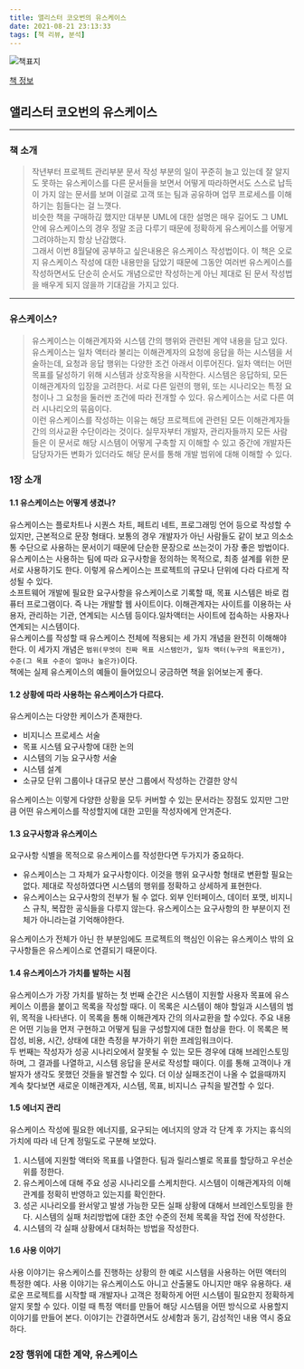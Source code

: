 ```yaml
---
title: 앨리스터 코오번의 유스케이스
date: 2021-08-21 23:13:33
tags: [책 리뷰, 분석]
---
```


![책표지](https://bookthumb-phinf.pstatic.net/cover/064/453/06445383.jpg?type=m140&udate=20150718)

[책 정보](https://book.naver.com/bookdb/book_detail.nhn?bid=6445383)

## 앨리스터 코오번의 유스케이스

---

### 책 소개

> 작년부터 프로젝트 관리부분 문서 작성 부분의 일이 꾸준히 늘고 있는데 잘 알지도 못하는 유스케이스를 다른 문서들을 보면서 어떻게 따라하면서도 스스로 납득이 가지 않는 문서를 보며 이걸로 고객 또는 팀과 공유하며 업무 프로세스를 이해하기는 힘들다는 걸 느꼇다.  
> 비슷한 책을 구매하긶 했지만 대부분 UML에 대한 설명은 매우 길어도 그 UML안에 유스케이스의 경우 정말 조금 다루기 때문에 정확하게 유스케이스를 어떻게 그려야하는지 항상 난감했다.  
> 그래서 이번 8월달에 공부하고 싶은내용은 유스케이스 작성법이다. 이 책은 오로지 유스케이스 작성에 대한 내용만을 담았기 때문에 그동안 여러번 유스케이스를 작성하면서도 단순히 순서도 개념으로만 작성하는게 아닌 제대로 된 문서 작성법을 배우게 되지 않을까 기대감을 가지고 있다.

---

### 유스케이스?

> 유스케이스는 이해관계자와 시스템 간의 행위와 관련된 계약 내용을 담고 있다. 유스케이스는 일차 액터라 불리는 이해관계자의 요청에 응답을 하는 시스템을 서술하는데, 요청과 응답 행위는 다양한 조건 아래서 이루어진다. 일차 액터는 어떤 목표를 달성하기 위해 시스템과 상호작용을 시작한다. 시스템은 응답하되, 모든 이해관계자의 입장을 고려한다. 서로 다른 일련의 행위, 또는 시나리오는 특정 요청이나 그 요청을 둘러싼 조건에 따라 전개할 수 있다. 유스케이스는 서로 다른 여러 시나리오의 묶음이다.  
> 이런 유스케이스를 작성하는 이유는 해당 프로젝트에 관련된 모든 이해관계자들간의 의사교환 수단이라는 것이다. 실무자부터 개발자, 관리자들까지 모든 사람들은 이 문서로 해당 시스템이 어떻게 구축할 지 이해할 수 있고 중간에 개발자든 담당자가든 변화가 있더라도 해당 문서를 통해 개발 범위에 대해 이해할 수 있다.

### 1장 소개

#### 1.1 유스케이스는 어떻게 생겼나?

유스케이스는 플로차트나 시퀀스 차트, 페트리 네트, 프로그래밍 언어 등으로 작성할 수 있지만, 근본적으로 문장 형태다. 보통의 경우 개발자가 아닌 사람들도 같이 보고 의소소통 수단으로 사용하는 문서이기 때문에 단순한 문장으로 쓰는것이 가장 좋은 방법이다.  
유스케이스는 사용하는 팀에 따라 요구사항을 정의하는 목적으로, 최종 설계를 위한 문서로 사용하기도 한다. 이렇게 유스케이스는 프로젝트의 규모나 단위에 다라 다르게 작성될 수 있다.  
소프트웨어 개발에 필요한 요구사항을 유스케이스로 기록할 때, 목표 시스템은 바로 컴퓨터 프로그램이다. 즉 나는 개발할 웹 사이트이다. 이해관계자는 사이트를 이용하는 사용자, 관리하는 기관, 연계되는 시스템 등이다.일차액터는 사이트에 접속하는 사용자나 연계되는 시스템이다.  
유스케이스를 작성할 때 유스케이스 전체에 적용되는 세 가지 개념을 완전히 이해해야 한다. 이 세가지 개념은 `범위(무엇이 진짜 목표 시스템인가, 일차 액터(누구의 목표인가), 수준(그 목표 수준이 얼마나 높은가)`이다.  
책에는 실제 유스케이스의 예들이 들어있으니 궁금하면 책을 읽어보는게 좋다.

#### 1.2 상황에 따라 사용하는 유스케이스가 다르다.

유스케이스는 다양한 케이스가 존재한다.

- 비지니스 프로세스 서술
- 목표 시스템 요구사항에 대한 논의
- 시스템의 기능 요구사항 서술
- 시스템 설계
- 소규모 단위 그룹이나 대규모 분산 그룹에서 작성하는 간결한 양식

유스케이스는 이렇게 다양한 상황을 모두 커버할 수 있는 문서라는 장점도 있지만 그만큼 어떤 유스케이스를 작성할지에 대한 고민을 작성자에게 안겨준다.

#### 1.3 요구사항과 유스케이스

요구사항 식별을 목적으로 유스케이스를 작성한다면 두가지가 중요하다.

- 유스케이스는 그 자체가 요구사항이다. 이것을 행위 요구사항 형태로 변환할 필요는 없다. 제대로 작성하였다면 시스템의 행위를 정확하고 상세하게 표현한다.
- 유스케이스는 요구사항의 전부가 될 수 없다. 외부 인터페이스, 데이터 포맷, 비지니스 규칙, 복잡한 공식들을 다루지 않는다. 유스케이스는 요구사항의 한 부분이지 전체가 아니라는걸 기억해야한다.

유스케이스가 전체가 아닌 한 부분임에도 프로젝트의 핵심인 이유는 유스케이스 밖의 요구사항들은 유스케이스로 연결되기 때문이다.

#### 1.4 유스케이스가 가치를 발하는 시점

유스케이스가 가장 가치를 발하는 첫 번째 순간은 시스템이 지원할 사용자 목표에 유스케이스 이름을 붙이고 목록을 작성할 때다. 이 목록은 시스템이 해야 할일과 시스템의 범위, 목적을 나타낸다. 이 목록을 통해 이해관계자 간의 의사교환을 할 수있다. 주요 내용은 어떤 기능을 먼저 구현하고 어떻게 팀을 구성할지에 대한 협상을 한다. 이 목록은 복잡성, 비용, 시간, 상태에 대한 측정을 부가하기 위한 프레임워크이다.  
두 번째는 작성자가 성공 시나리오에서 잘못될 수 있는 모든 경우에 대해 브레인스토밍 하며, 그 결과를 나열하고, 시스템 응답을 문서로 작성할 때이다. 이를 통해 고객이나 개발자가 생각도 못했던 것들을 발견할 수 있다. 더 이상 실패조건이 나올 수 없을때까지 계속 찾다보면 새로운 이해관계자, 시스템, 목표, 비지니스 규칙을 발견할 수 있다.

#### 1.5 에너지 관리

유스케이스 작성에 필요한 에너지를, 요구되는 에너지의 양과 각 단계 후 가지는 휴식의 가치에 따라 네 단계 정밀도로 구분해 보았다.

1. 시스템에 지원할 액터와 목표를 나열한다. 팀과 릴리스별로 목표를 할당하고 우선순위를 정한다.
2. 유스케이스에 대해 주요 성공 시나리오를 스케치한다. 시스템이 이해관계자의 이해관계를 정확히 반영하고 있는지를 확인한다.
3. 성곤 시나리오를 완서앟고 발생 가능한 모든 실패 상황에 대해서 브레인스토밍을 한다. 시스템의 실패 처리방법에 대한 초안 수준의 전체 목록을 작업 전에 작성한다.
4. 시스템의 각 실패 상황에서 대처하는 방법을 작성한다.

#### 1.6 사용 이야기

사용 이야기는 유스케이스를 진행하는 상황의 한 예로 시스템을 사용하는 어떤 액터의 특정한 예다. 사용 이야기는 유스케이스도 아니고 산출물도 아니지만 매우 유용하다. 새로운 프로젝트를 시작할 때 개발자나 고객은 정확하게 어떤 시스템이 필요한지 정확하게 알지 못할 수 있다. 이럴 때 특정 액터를 만들어 해당 시스템을 어떤 방식으로 사용할지 이야기를 만들어 본다. 이야기는 간결하면서도 상세함과 동기, 감성적인 내용 역시 중요하다.

### 2장 행위에 대한 계약, 유스케이스

